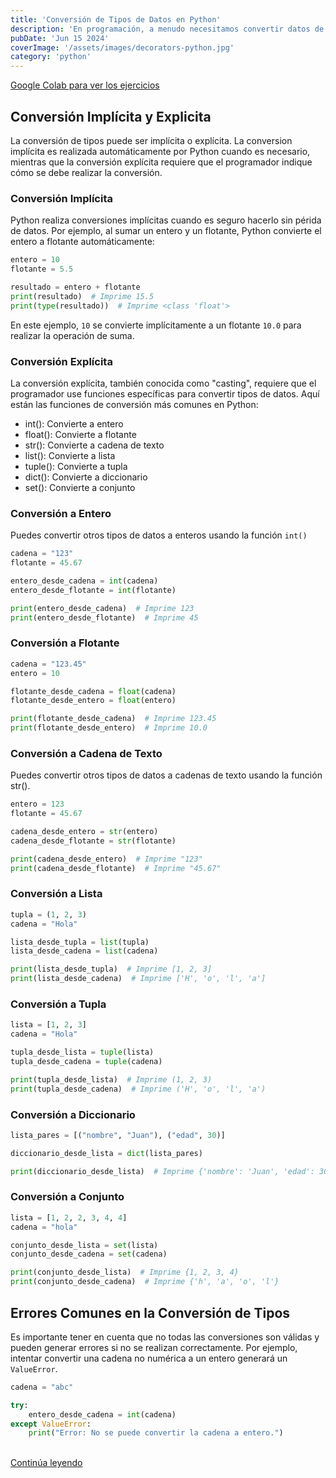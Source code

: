 ```yaml
---
title: 'Conversión de Tipos de Datos en Python'
description: 'En programación, a menudo necesitamos convertir datos de un tipo a otro. Python ofrece varias maneras de realizar esrtas conversiones, permitiéndote trabajar con diferentes tipos de datos de manera eficiente y flexible.'
pubDate: 'Jun 15 2024'
coverImage: '/assets/images/decorators-python.jpg'
category: 'python'
---
```



[Google Colab para ver los ejercicios ](https://colab.research.google.com/drive/16NRewklEN_ZSkoh3cVKrSx8cri8Mq5iN#scrollTo=rHIitg9osBPI&line=1&uniqifier=1)


## Conversión Implícita y Explicita
La conversión de tipos puede ser implícita o explícita. La conversion implícita es realizada automáticamente por Python cuando es necesario, mientras que la conversión explícita requiere que el programador indique cómo se debe realizar la conversión.


### Conversión Implícita
Python realiza conversiones implícitas cuando es seguro hacerlo sin périda de datos. Por ejemplo, al sumar un entero y un flotante, Python convierte el entero a flotante automáticamente:

```python
entero = 10
flotante = 5.5

resultado = entero + flotante
print(resultado)  # Imprime 15.5
print(type(resultado))  # Imprime <class 'float'>
```

En este ejemplo, `10` se convierte implícitamente a un flotante `10.0` para realizar la operación de suma.


### Conversión Explícita
La conversión explícita, también conocida como "casting", requiere que el programador use funciones específicas para convertir tipos de datos. Aquí están las funciones de conversión más comunes en Python:

- int(): Convierte a entero
- float(): Convierte a flotante
- str(): Convierte a cadena de texto
- list(): Convierte a lista
- tuple(): Convierte a tupla
- dict(): Convierte a diccionario
- set(): Convierte a conjunto

### Conversión a Entero
Puedes convertir otros tipos de datos a enteros usando la función `int()`

```python
cadena = "123"
flotante = 45.67

entero_desde_cadena = int(cadena)
entero_desde_flotante = int(flotante)

print(entero_desde_cadena)  # Imprime 123
print(entero_desde_flotante)  # Imprime 45
```

### Conversión a Flotante

```python
cadena = "123.45"
entero = 10

flotante_desde_cadena = float(cadena)
flotante_desde_entero = float(entero)

print(flotante_desde_cadena)  # Imprime 123.45
print(flotante_desde_entero)  # Imprime 10.0
```

### Conversión a Cadena de Texto
Puedes convertir otros tipos de datos a cadenas de texto usando la función str().

```python
entero = 123
flotante = 45.67

cadena_desde_entero = str(entero)
cadena_desde_flotante = str(flotante)

print(cadena_desde_entero)  # Imprime "123"
print(cadena_desde_flotante)  # Imprime "45.67"

```

### Conversión a Lista
```python
tupla = (1, 2, 3)
cadena = "Hola"

lista_desde_tupla = list(tupla)
lista_desde_cadena = list(cadena)

print(lista_desde_tupla)  # Imprime [1, 2, 3]
print(lista_desde_cadena)  # Imprime ['H', 'o', 'l', 'a']

```

### Conversión a Tupla

```python
lista = [1, 2, 3]
cadena = "Hola"

tupla_desde_lista = tuple(lista)
tupla_desde_cadena = tuple(cadena)

print(tupla_desde_lista)  # Imprime (1, 2, 3)
print(tupla_desde_cadena)  # Imprime ('H', 'o', 'l', 'a')

```

### Conversión a Diccionario

```python
lista_pares = [("nombre", "Juan"), ("edad", 30)]

diccionario_desde_lista = dict(lista_pares)

print(diccionario_desde_lista)  # Imprime {'nombre': 'Juan', 'edad': 30}

```

### Conversión a Conjunto

```python
lista = [1, 2, 2, 3, 4, 4]
cadena = "hola"

conjunto_desde_lista = set(lista)
conjunto_desde_cadena = set(cadena)

print(conjunto_desde_lista)  # Imprime {1, 2, 3, 4}
print(conjunto_desde_cadena)  # Imprime {'h', 'a', 'o', 'l'}

```

## Errores Comunes en la Conversión de Tipos
Es importante tener en cuenta que no todas las conversiones son válidas y pueden generar errores si no se realizan correctamente. Por ejemplo, intentar convertir una cadena no numérica a un entero generará un `ValueError`.

```python
cadena = "abc"

try:
    entero_desde_cadena = int(cadena)
except ValueError:
    print("Error: No se puede convertir la cadena a entero.")

```


<br />
<a class="bg-blue-500 text-white py-2 px-4 rounded hover:bg-blue-700 no-underline" href="/blog/operaciones-cadenas-python/">Continúa leyendo</a>
